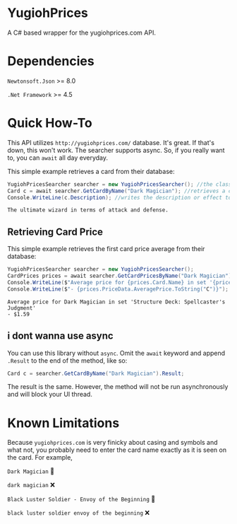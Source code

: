 # YugiohPrices
A C# based wrapper for the yugiohprices.com API.

# Dependencies
`Newtonsoft.Json` >= 8.0

`.Net Framework` >= 4.5

# Quick How-To

This API utilizes `http://yugiohprices.com/` database. It's great. If that's down, this won't work. The searcher supports async. So, if you really want to, you can `await` all day everyday. 

This simple example retrieves a card from their database:
```csharp
YugiohPricesSearcher searcher = new YugiohPricesSearcher(); //the class that will allow us to search
Card c = await searcher.GetCardByName("Dark Magician"); //retrieves a card from the database by name
Console.WriteLine(c.Description); //writes the description or effect to the console
```

```batch
The ultimate wizard in terms of attack and defense.
```

## Retrieving Card Price

This simple example retrieves the first card price average from their database:

```csharp
YugiohPricesSearcher searcher = new YugiohPricesSearcher();
CardPrices prices = await searcher.GetCardPricesByName("Dark Magician"); //alternatively, you can get an array of CardPrices by using GetAllCardPricesByName
Console.WriteLine($"Average price for {prices.Card.Name} in set '{prices.SetName}'"); //look i even give you the card object so you don't have to call GetCardByName again
Console.WriteLine($"- {prices.PriceData.AveragePrice.ToString("C")}");
```

```batch
Average price for Dark Magician in set 'Structure Deck: Spellcaster's Judgment'
- $1.59
```

## i dont wanna use async

You can use this library without `async`. Omit the `await` keyword and append `.Result` to the end of the method, like so:

```csharp
Card c = searcher.GetCardByName("Dark Magician").Result;
```

The result is the same. However, the method will not be run asynchronously and will block your UI thread.

# Known Limitations

Because `yugiohprices.com` is very finicky about casing and symbols and what not, you probably need to enter the card name exactly as it is seen on the card. For example,

`Dark Magician` :100:

`dark magician` :x:

`Black Luster Soldier - Envoy of the Beginning` :100:

`black luster soldier envoy of the beginning` :x:
